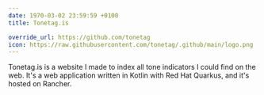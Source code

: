```yaml
---
date: 1970-03-02 23:59:59 +0100
title: Tonetag.is

override_url: https://github.com/tonetag
icon: https://raw.githubusercontent.com/tonetag/.github/main/logo.png
---
```


Tonetag.is is a website I made to index all tone indicators I could find on the web. It's a web application written in Kotlin with Red Hat Quarkus, and it's hosted on Rancher.
